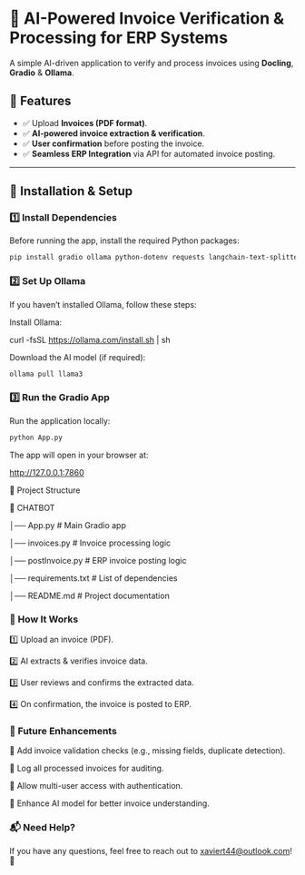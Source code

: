 # 🧾 AI-Powered Invoice Verification & Processing for ERP Systems

A simple AI-driven application to verify and process invoices using  **Docling**, **Gradio** & **Ollama**.

## 🚀 Features

- ✅ Upload **Invoices (PDF format)**.
- ✅ **AI-powered invoice extraction & verification**.
- ✅ **User confirmation** before posting the invoice.
- ✅ **Seamless ERP Integration** via API for automated invoice posting.

---

## 🔧 Installation & Setup

### 1️⃣ Install Dependencies
Before running the app, install the required Python packages:

```sh
pip install gradio ollama python-dotenv requests langchain-text-splitters docling

```


### 2️⃣ Set Up Ollama

If you haven’t installed Ollama, follow these steps:

Install Ollama:

curl -fsSL https://ollama.com/install.sh | sh

Download the AI model (if required):

```sh
ollama pull llama3
```


### 3️⃣ Run the Gradio App

Run the application locally:
```sh
python App.py
```
The app will open in your browser at:

http://127.0.0.1:7860

📂 Project Structure

📁 CHATBOT

│── App.py                # Main Gradio app

│── invoices.py           # Invoice processing logic

│── postInvoice.py        # ERP invoice posting logic

│── requirements.txt      # List of dependencies

│── README.md             # Project documentation




### 🎯 How It Works

1️⃣ Upload an invoice (PDF).

2️⃣ AI extracts & verifies invoice data.

3️⃣ User reviews and confirms the extracted data.

4️⃣ On confirmation, the invoice is posted to ERP.


### 📌 Future Enhancements

🔹 Add invoice validation checks (e.g., missing fields, duplicate detection).

🔹 Log all processed invoices for auditing.

🔹 Allow multi-user access with authentication.

🔹 Enhance AI model for better invoice understanding.


### 📬 Need Help?

If you have any questions, feel free to reach out to xaviert44@outlook.com! 🚀
